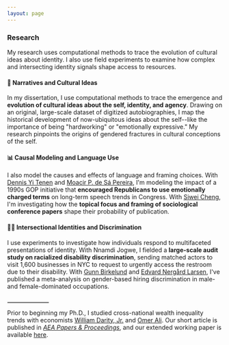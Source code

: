```yaml
---
layout: page
---
```

### Research 
My research uses computational methods to trace the evolution of cultural ideas about identity. I also use field experiments to examine how complex and intersecting identity signals shape access to resources.

#### 📖 Narratives and Cultural Ideas
In my dissertation, I use computational methods to trace the emergence and **evolution of cultural ideas about the self, identity, and agency**. Drawing on an original, large-scale dataset of digitized autobiographies, I map the historical development of now-ubiquitous ideas about the self--like the importance of being "hardworking" or "emotionally expressive." My research pinpoints the origins of gendered fractures in cultural conceptions of the self.

#### 📊 Causal Modeling and Language Use
I also model the causes and effects of language and framing choices.  With [Dennis Yi Tenen](https://dennistenen.com/) and [Moacir P. de Sá Pereira](https://moacir.com/), I'm modeling the impact of a 1990s GOP initiative that **encouraged Republicans to use emotionally charged terms** on long-term speech trends in Congress. With [Siwei Cheng](https://siwei-cheng.github.io/), I'm investigating how the **topical focus and framing of sociological conference papers** shape their probability of publication.

#### 🧑‍🦽 Intersectional Identities and Discrimination
I use experiments to investigate how individuals respond to multifaceted presentations of identity. With Nnamdi Jogwe, I fielded a **large-scale audit study on racialized disability discrimination**, sending matched actors to visit 1,600 businesses in NYC to request to urgently access the restroom due to their disability. With [Gunn Birkelund](https://www.sv.uio.no/iss/english/people/aca/gunnb/) and [Edvard Nergård Larsen](https://www.samfunnsforskning.no/english/people/res/edvardnl/), I've published a meta-analysis on gender-based hiring discrimination in male- and female-dominated occupations.

<hr style="width: 1in; margin-top: 2em; margin-bottom: 0.5em; border: 1px solid #ccc;">

Prior to beginning my Ph.D., I studied cross-national wealth inequality trends with economists [William Darity, Jr.](https://sanford.duke.edu/profile/william-darity/) and [Omer Ali](https://www.econ.pitt.edu/people/omer-ali). Our short article is published in [_AEA Papers & Proceedings_](https://www.aeaweb.org/articles?id=10.1257/pandp.20211114), and our extended working paper is available [here](https://drive.google.com/file/d/1WiS8UY9gyljMAsCYgRwJMZGVYdeyaoz2/view).
